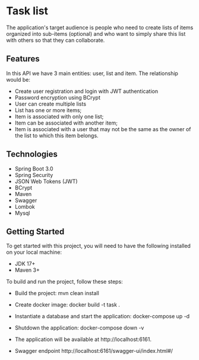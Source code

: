 # Task list 
The application's target audience is people who need to create lists of items organized into sub-items (optional) and who want to simply share this list with others so that they can collaborate.

## Features

In this API we have 3 main entities: user, list and item. The relationship would be:

- Create user registration and login with JWT authentication
- Password encryption using BCrypt
- User can create multiple lists
- List has one or more items;
- Item is associated with only one list;
- Item can be associated with another item;
- Item is associated with a user that may not be the same as the owner of the list to which this item belongs.



## Technologies
* Spring Boot 3.0
* Spring Security
* JSON Web Tokens (JWT)
* BCrypt
* Maven
* Swagger
* Lombok 
* Mysql 

## Getting Started
To get started with this project, you will need to have the following installed on your local machine:

* JDK 17+
* Maven 3+


To build and run the project, follow these steps:


* Build the project: mvn clean install
* Create docker image: docker build -t task .
* Instantiate a database and start the application: docker-compose up -d
* Shutdown the application: docker-compose down -v


* The application will be available at http://localhost:6161.
* Swagger endpoint http://localhost:6161/swagger-ui/index.html#/

